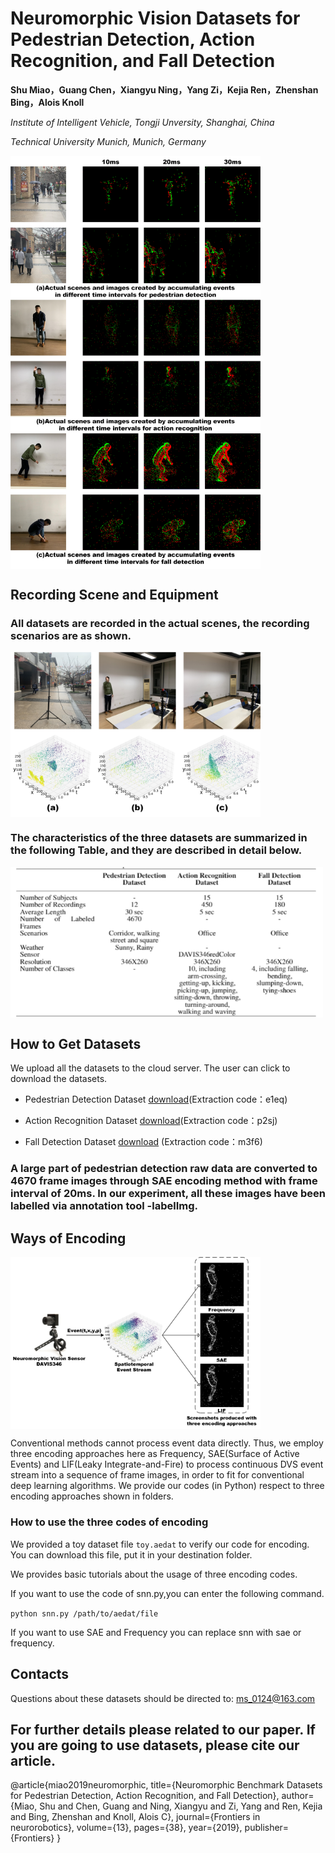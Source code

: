# Neuromorphic Vision Datasets for Pedestrian Detection, Action Recognition, and Fall Detection

**Shu Miao，Guang Chen，Xiangyu Ning，Yang Zi，Kejia Ren，Zhenshan Bing，Alois Knoll**

*Institute of Intelligent Vehicle, Tongji Unversity, Shanghai, China*

*Technical University Munich, Munich, Germany*

<img src="picture/4.jpg" width="400" hegiht="213" align=center />


## Recording Scene and Equipment

### All datasets are recorded in the actual scenes, the recording scenarios are as shown.

<img src="picture/1.jpg" width="400" hegiht="213" align=center />

### The characteristics of the three datasets are summarized in the following Table, and they are described in detail below.

<img src="picture/5.jpg" width="500" hegiht="213" align=center />

## How to Get Datasets

We upload all the datasets to the cloud server. The user can click to download the datasets.

 - Pedestrian Detection Dataset [download](https://pan.baidu.com/s/1LBbyy7O5Y8ZpGZkQ2gy9eg)(Extraction code：e1eq) 

 - Action Recognition Dataset [download](https://pan.baidu.com/s/1ooGwdN2rH8IFmm-EBEGGCA)(Extraction code：p2sj)

- Fall Detection Dataset [download](https://pan.baidu.com/s/1mHFaDSNJU0iLvgQrZx9DKA) (Extraction code：m3f6)

### A large part of pedestrian detection raw data are converted to 4670 frame images through SAE encoding method with frame interval of 20ms. In our experiment, all these images have been labelled via annotation tool -labelImg.



## Ways of Encoding

<img src="picture/2.jpg" width="400" hegiht="213" align=center />

Conventional methods cannot process event data directly. Thus, we employ three encoding approaches here as Frequency, SAE(Surface of Active Events) and LIF(Leaky Integrate-and-Fire) to process continuous DVS event stream into a sequence of frame images, in order to fit for conventional deep learning algorithms. We provide our codes (in Python) respect to three encoding approaches shown in folders.


### How to use the three codes of encoding 


We provided a toy dataset file `toy.aedat` to verify our code for encoding. You can download this file, put it in your destination folder. 


We provides basic tutorials about the usage of three encoding codes.

If you want to use the code of snn.py,you can enter the following command.

`python snn.py /path/to/aedat/file`

If you want to use SAE and Frequency you can replace snn with sae or frequency.





## Contacts

Questions about these datasets should be directed to:
ms_0124@163.com

## For further details please related to our paper. If you are going to use datasets, please cite our article.

@article{miao2019neuromorphic,
  title={Neuromorphic Benchmark Datasets for Pedestrian Detection, Action Recognition, and Fall Detection},
  author={Miao, Shu and Chen, Guang and Ning, Xiangyu and Zi, Yang and Ren, Kejia and Bing, Zhenshan and Knoll, Alois C},
  journal={Frontiers in neurorobotics},
  volume={13},
  pages={38},
  year={2019},
  publisher={Frontiers}
}